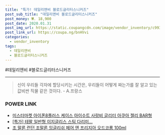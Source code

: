 ```yaml
--- 
title: "특가! 데일리앤비 블로드글리터스니커즈" 
post_sub_title: "데일리앤비 블로드글리터스니커즈" 
post_money: ₩. 18,900 
post_date: 2020.01.31 
post_img_url: https://static.coupangcdn.com/image/vendor_inventory/c993/4abcc072eb263284ae1e48c022dd93a65e9f55e9889cd745ecd5b1e5aa02.jpg 
post_link_url: https://coupa.ng/bnHVvi 
categories: 
  - vendor_inventory 
tags: 
  - 데일리앤비 
  - 블로드글리터스니커즈 
--- 
```

  #데일리앤비 #블로드글리터스니커즈 
<hr> 

> 신이 우리들 각자에 할당시키는 시간은, 우리들이 어떻게 짜는가를 잘 알고 있는 값비싼 직물 같은 것이다. - A.프랑스 


### POWER LINK

* <a href="https://blog.naver.com/fasyy4321/221786986192" target="_blank">미스터마켓 아이폰8플러스 케이스 아이수트 사랑비 글리터 아쿠아 젤리 BAR형</a>
* <a href="https://blog.naver.com/an0733/221790940255" target="_blank">[특가] 테팔 일반형 이지글리스 스팀 다리미...</a>
* <a href="https://blog.naver.com/fasyy4321/221781326420" target="_blank">조 말론 런던 조말론 잉글리쉬 페어 앤 프리지아 오드코롱 100ml</a>
